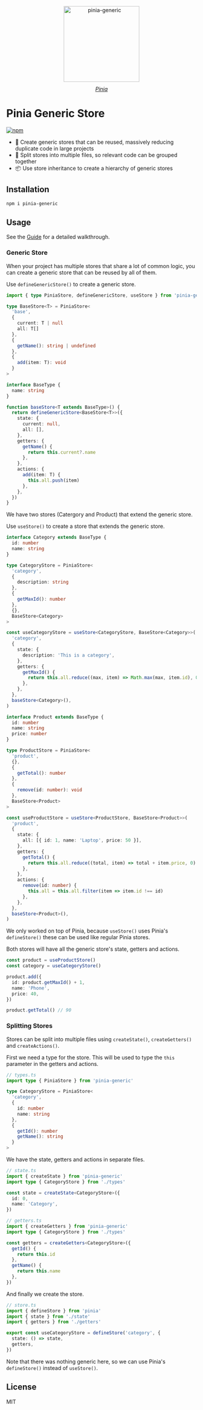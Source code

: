 <!-- flex center the image and text below each other-->
<p align="center" style="display: flex; flex-direction: column; align-items: center; gap: 10px;">
  <img src="./docs/public/pinia-generic.svg" alt="pinia-generic" width="200"/>
  <a href="https://github.com/vuejs/pinia">
    <i>Pinia</i>
  </a>
</p>

# Pinia Generic Store

[![npm](https://img.shields.io/npm/v/pinia-generic?color=blue)](https://www.npmjs.com/package/pinia-generic)

- 🧩 Create generic stores that can be reused, massively reducing duplicate code in large projects
- 📁 Split stores into multiple files, so relevant code can be grouped together
- 📦 Use store inheritance to create a hierarchy of generic stores

## Installation

```bash
npm i pinia-generic
```

## Usage

See the [Guide](https://rettend.github.io/pinia-generic/guide/getting-started) for a detailed walkthrough.

### Generic Store

When your project has multiple stores that share a lot of common logic, you can create a generic store that can be reused by all of them.

Use `defineGenericStore()` to create a generic store.

```ts
import { type PiniaStore, defineGenericStore, useStore } from 'pinia-generic'

type BaseStore<T> = PiniaStore<
  'base',
  {
    current: T | null
    all: T[]
  },
  {
    getName(): string | undefined
  },
  {
    add(item: T): void
  }
>

interface BaseType {
  name: string
}

function baseStore<T extends BaseType>() {
  return defineGenericStore<BaseStore<T>>({
    state: {
      current: null,
      all: [],
    },
    getters: {
      getName() {
        return this.current?.name
      },
    },
    actions: {
      add(item: T) {
        this.all.push(item)
      },
    },
  })
}
```

We have two stores (Catergory and Product) that extend the generic store.

Use `useStore()` to create a store that extends the generic store.

```ts
interface Category extends BaseType {
  id: number
  name: string
}

type CategoryStore = PiniaStore<
  'category',
  {
    description: string
  },
  {
    getMaxId(): number
  },
  {},
  BaseStore<Category>
>

const useCategoryStore = useStore<CategoryStore, BaseStore<Category>>(
  'category',
  {
    state: {
      description: 'This is a category',
    },
    getters: {
      getMaxId() {
        return this.all.reduce((max, item) => Math.max(max, item.id), 0)
      },
    },
  },
  baseStore<Category>(),
)

interface Product extends BaseType {
  id: number
  name: string
  price: number
}

type ProductStore = PiniaStore<
  'product',
  {},
  {
    getTotal(): number
  },
  {
    remove(id: number): void
  },
  BaseStore<Product>
>

const useProductStore = useStore<ProductStore, BaseStore<Product>>(
  'product',
  {
    state: {
      all: [{ id: 1, name: 'Laptop', price: 50 }],
    },
    getters: {
      getTotal() {
        return this.all.reduce((total, item) => total + item.price, 0)
      },
    },
    actions: {
      remove(id: number) {
        this.all = this.all.filter(item => item.id !== id)
      },
    },
  },
  baseStore<Product>(),
)
```

We only worked on top of Pinia, because `useStore()` uses Pinia's `defineStore()` these can be used like regular Pinia stores.

Both stores will have all the generic store's state, getters and actions.

```ts
const product = useProductStore()
const category = useCategoryStore()

product.add({
  id: product.getMaxId() + 1,
  name: 'Phone',
  price: 40,
})

product.getTotal() // 90
```

### Splitting Stores

Stores can be split into multiple files using `createState()`, `createGetters()` and `createActions()`.

First we need a type for the store. This will be used to type the `this` parameter in the getters and actions.

```ts
// types.ts
import type { PiniaStore } from 'pinia-generic'

type CategoryStore = PiniaStore<
  'category',
  {
    id: number
    name: string
  },
  {
    getId(): number
    getName(): string
  }
>
```

We have the state, getters and actions in separate files.

```ts
// state.ts
import { createState } from 'pinia-generic'
import type { CategoryStore } from './types'

const state = createState<CategoryStore>({
  id: 0,
  name: 'Category',
})
```

```ts
// getters.ts
import { createGetters } from 'pinia-generic'
import type { CategoryStore } from './types'

const getters = createGetters<CategoryStore>({
  getId() {
    return this.id
  },
  getName() {
    return this.name
  },
})
```

And finally we create the store.

```ts
// store.ts
import { defineStore } from 'pinia'
import { state } from './state'
import { getters } from './getters'

export const useCategoryStore = defineStore('category', {
  state: () => state,
  getters,
})
```

Note that there was nothing generic here, so we can use Pinia's `defineStore()` instead of `useStore()`.

## License

MIT
